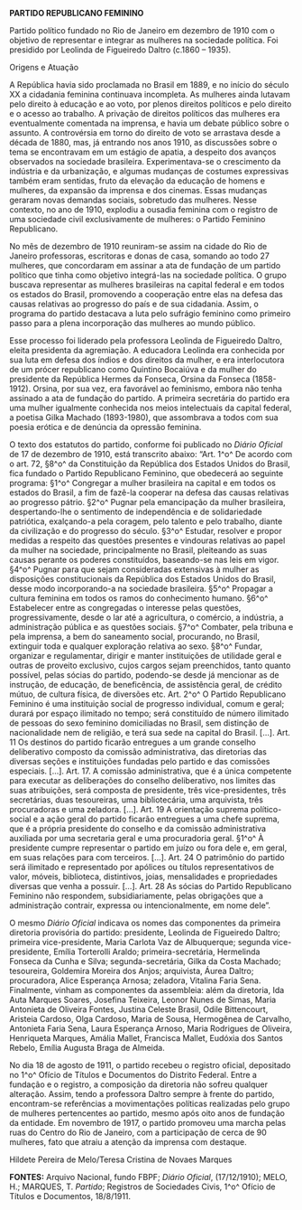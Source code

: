 **PARTIDO REPUBLICANO FEMININO**

Partido político fundado no Rio de Janeiro em dezembro de 1910 com o
objetivo de representar e integrar as mulheres na sociedade política.
Foi presidido por Leolinda de Figueiredo Daltro (c.1860 – 1935).

Origens e Atuação

A República havia sido proclamada no Brasil em 1889, e no início do
século XX a cidadania feminina continuava incompleta. As mulheres ainda
lutavam pelo direito à educação e ao voto, por plenos direitos políticos
e pelo direito e o acesso ao trabalho. A privação de direitos políticos
das mulheres era eventualmente comentada na imprensa, e havia um debate
público sobre o assunto. A controvérsia em torno do direito de voto se
arrastava desde a década de 1880, mas, já entrando nos anos 1910, as
discussões sobre o tema se encontravam em um estágio de apatia, a
despeito dos avanços observados na sociedade brasileira.
Experimentava-se o crescimento da indústria e da urbanização, e algumas
mudanças de costumes expressivas também eram sentidas, fruto da elevação
da educação de homens e mulheres, da expansão da imprensa e dos cinemas.
Essas mudanças geraram novas demandas sociais, sobretudo das mulheres.
Nesse contexto, no ano de 1910, explodiu a ousadia feminina com o
registro de uma sociedade civil exclusivamente de mulheres: o Partido
Feminino Republicano.

No mês de dezembro de 1910 reuniram-se assim na cidade do Rio de Janeiro
professoras, escritoras e donas de casa, somando ao todo 27 mulheres,
que concordaram em assinar a ata de fundação de um partido político que
tinha como objetivo integrá-las na sociedade política. O grupo buscava
representar as mulheres brasileiras na capital federal e em todos os
estados do Brasil, promovendo a cooperação entre elas na defesa das
causas relativas ao progresso do país e de sua cidadania. Assim, o
programa do partido destacava a luta pelo sufrágio feminino como
primeiro passo para a plena incorporação das mulheres ao mundo público.

Esse processo foi liderado pela professora Leolinda de Figueiredo
Daltro, eleita presidenta da agremiação. A educadora Leolinda era
conhecida por sua luta em defesa dos índios e dos direitos da mulher, e
era interlocutora de um prócer republicano como Quintino Bocaiúva e da
mulher do presidente da República Hermes da Fonseca, Orsina da Fonseca
(1858-1912). Orsina, por sua vez, era favorável ao feminismo, embora não
tenha assinado a ata de fundação do partido. A primeira secretária do
partido era uma mulher igualmente conhecida nos meios intelectuais da
capital federal, a poetisa Gilka Machado (1893-1980), que assombrava a
todos com sua poesia erótica e de denúncia da opressão feminina.

O texto dos estatutos do partido, conforme foi publicado no *Diário
Oficial* de 17 de dezembro de 1910, está transcrito abaixo: “Art. 1^o^
De acordo com o art. 72, §8^o^ da Constituição da República dos Estados
Unidos do Brasil, fica fundado o Partido Republicano Feminino, que
obedecerá ao seguinte programa: §1^o^ Congregar a mulher brasileira na
capital e em todos os estados do Brasil, a fim de fazê-la cooperar na
defesa das causas relativas ao progresso pátrio. §2^o^ Pugnar pela
emancipação da mulher brasileira, despertando-lhe o sentimento de
independência e de solidariedade patriótica, exalçando-a pela coragem,
pelo talento e pelo trabalho, diante da civilização e do progresso do
século. §3^o^ Estudar, resolver e propor medidas a respeito das questões
presentes e vindouras relativas ao papel da mulher na sociedade,
principalmente no Brasil, pleiteando as suas causas perante os poderes
constituídos, baseando-se nas leis em vigor. §4^o^ Pugnar para que sejam
consideradas extensivas à mulher as disposições constitucionais da
República dos Estados Unidos do Brasil, desse modo incorporando-a na
sociedade brasileira. §5^o^ Propagar a cultura feminina em todos os
ramos do conhecimento humano. §6^o^ Estabelecer entre as congregadas o
interesse pelas questões, progressivamente, desde o lar até a
agricultura, o comércio, a indústria, a administração pública e as
questões sociais. §7^o^ Combater, pela tribuna e pela imprensa, a bem do
saneamento social, procurando, no Brasil, extinguir toda e qualquer
exploração relativa ao sexo. §8^o^ Fundar, organizar e regulamentar,
dirigir e manter instituições de utilidade geral e outras de proveito
exclusivo, cujos cargos sejam preenchidos, tanto quanto possível, pelas
sócias do partido, podendo-se desde já mencionar as de instrução, de
educação, de beneficência, de assistência geral, de crédito mútuo, de
cultura física, de diversões etc. Art. 2^o^ O Partido Republicano
Feminino é uma instituição social de progresso individual, comum e
geral; durará por espaço ilimitado no tempo; será constituído de número
ilimitado de pessoas do sexo feminino domiciliadas no Brasil, sem
distinção de nacionalidade nem de religião, e terá sua sede na capital
do Brasil. […]. Art. 11 Os destinos do partido ficarão entregues a um
grande conselho deliberativo composto da comissão administrativa, das
diretorias das diversas seções e instituições fundadas pelo partido e
das comissões especiais. […]. Art. 17. A comissão administrativa, que é
a única competente para executar as deliberações do conselho
deliberativo, nos limites das suas atribuições, será composta de
presidente, três vice-presidentes, três secretárias, duas tesoureiras,
uma bibliotecária, uma arquivista, três procuradoras e uma zeladora.
[…]. Art. 19 A orientação suprema político-social e a ação geral do
partido ficarão entregues a uma chefe suprema, que é a própria
presidente do conselho e da comissão administrativa auxiliada por uma
secretaria geral e uma procuradoria geral. §1^o^ À presidente cumpre
representar o partido em juízo ou fora dele e, em geral, em suas
relações para com terceiros. […]. Art. 24 O patrimônio do partido será
ilimitado e representado por apólices ou títulos representativos de
valor, móveis, biblioteca, distintivos, joias, mensalidades e
propriedades diversas que venha a possuir. […]. Art. 28 As sócias do
Partido Republicano Feminino não respondem, subsidiariamente, pelas
obrigações que a administração contrair, expressa ou intencionalmente,
em nome dele”.

O mesmo *Diário Oficial* indicava os nomes das componentes da primeira
diretoria provisória do partido: presidente, Leolinda de Figueiredo
Daltro; primeira vice-presidente, Maria Carlota Vaz de Albuquerque;
segunda vice-presidente, Emília Torterolli Araldo; primeira-secretária,
Hermelinda Fonseca da Cunha e Silva; segunda-secretária, Gilka da Costa
Machado; tesoureira, Goldemira Moreira dos Anjos; arquivista, Áurea
Daltro; procuradora, Alice Esperança Arnosa; zeladora, Vitalina Faria
Sena. Finalmente, vinham as componentes da assembleia: além da
diretoria, Ida Auta Marques Soares, Josefina Teixeira, Leonor Nunes de
Simas, Maria Antonieta de Oliveira Fontes, Justina Celeste Brasil, Odile
Bittencourt, Aristeia Cardoso, Olga Cardoso, Maria de Sousa, Hermogênea
de Carvalho, Antonieta Faria Sena, Laura Esperança Arnoso, Maria
Rodrigues de Oliveira, Henriqueta Marques, Amália Mallet, Francisca
Mallet, Eudóxia dos Santos Rebelo, Emília Augusta Braga de Almeida.

No dia 18 de agosto de 1911, o partido recebeu o registro oficial,
depositado no 1^o^ Ofício de Títulos e Documentos do Distrito Federal.
Entre a fundação e o registro, a composição da diretoria não sofreu
qualquer alteração. Assim, tendo a professora Daltro sempre à frente do
partido, encontram-se referências a movimentações políticas realizadas
pelo grupo de mulheres pertencentes ao partido, mesmo após oito anos de
fundação da entidade. Em novembro de 1917, o partido promoveu uma marcha
pelas ruas do Centro do Rio de Janeiro, com a participação de cerca de
90 mulheres, fato que atraiu a atenção da imprensa com destaque.

Hildete Pereira de Melo/Teresa Cristina de Novaes Marques

**FONTES:** Arquivo Nacional, fundo FBPF; *Diário Oficial*,
(17/12/1910); MELO, H.; MARQUES, T. *Partido*; Registros de Sociedades
Civis, 1^o^ Ofício de Títulos e Documentos, 18/8/1911.
